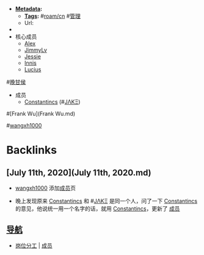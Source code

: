 - **[Metadata](Metadata.md):**
    - **[Tags](Tags.md):** #[roam/cn](roam/cn.md) #[管理](管理.md)
    - Url:
- 
- 核心成员
    - [Alex](Alex.md)
    - [JimmyLv](JimmyLv.md)
    - [Jessie](Jessie.md)
    - [Innis](Innis.md)
    - [Lucius](Lucius.md)
    
#[晚甘侯](晚甘侯.md)
- 成员
    - [Constantincs](Constantincs.md) (#[JΛKΞ](JΛKΞ.md))
    
#[Frank Wu](Frank Wu.md)
    
#[wangxh1000](wangxh1000.md)

# Backlinks
## [July 11th, 2020](July 11th, 2020.md)
- [wangxh1000](wangxh1000.md) 添加[成员](成员.md)页

- 晚上发现原来 [Constantincs](Constantincs.md) 和 #[JΛKΞ](JΛKΞ.md) 是同一个人，问了一下 [Constantincs](Constantincs.md)的意见，他说统一用一个名字的话，就用 [Constantincs](Constantincs.md)，更新了 [成员](成员.md)

## [导航](导航.md)
- [岗位分工](岗位分工.md)  | [成员](成员.md)


